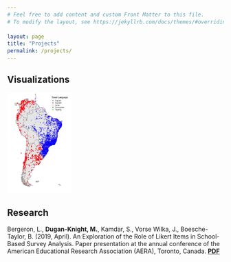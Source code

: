 ```yaml
---
# Feel free to add content and custom Front Matter to this file.
# To modify the layout, see https://jekyllrb.com/docs/themes/#overriding-theme-defaults

layout: page
title: "Projects"
permalink: /projects/
---
```


## Visualizations

[<img src="/proj_tweets/tweets_map.jpeg" width="150"/>][proj-tweets]

## Research

Bergeron, L., <b>Dugan-Knight, M.</b>, Kamdar, S., Vorse Wilka, J., Boesche-Taylor, B. (2019, April). An Exploration of the Role of Likert Items in School-Based Survey Analysis. Paper presentation at the annual conference of the American Educational Research Association (AERA), Toronto, Canada. <b>[PDF][likert-analysis]</b>

[proj-tweets]: https://maxduganknight.github.io/projects/proj_tweets/
[likert-analysis]: https://maxduganknight.github.io/folder/likert-analysis.pdf





